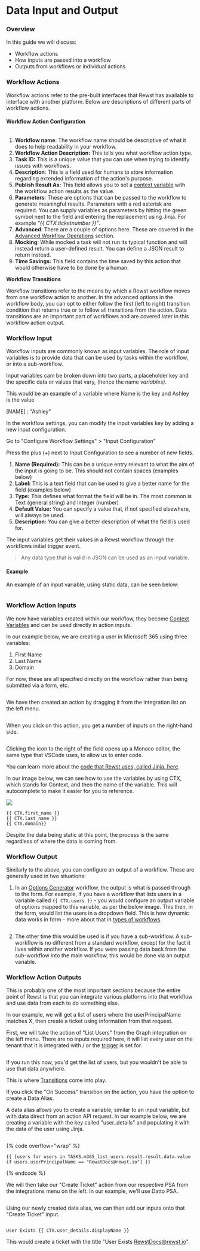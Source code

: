 # Data Input and Output

### Overview

In this guide we will discuss:&#x20;

* Workflow actions
* How inputs are passed into a workflow
* Outputs from workflows or individual actions

### Workflow Actions

Workflow actions refer to the pre-built interfaces that Rewst has available to interface with another platform. Below are descriptions of different parts of workflow actions.

#### Workflow Action Configuration

<figure><img src="../../.gitbook/assets/workflow_action (1).png" alt=""><figcaption></figcaption></figure>

1. **Workflow name**: The workflow name should be descriptive of what it does to help readability in your workflow.
2. **Workflow Action Description:** This tells you what workflow action type.
3. **Task ID:** This is a unique value that you can use when trying to identify issues with workflows.
4. **Description**: This is a field used for humans to store information regarding extended information of the action's purpose.
5. **Publish Result As:** This field allows you to set a [context variable](../../cluck-university/getting-started/rewst-terminology.md#context-variables) with the workflow action results as the value.
6. **Parameters**: These are options that can be passed to the workflow to generate meaningful results. Parameters with a red asterisk are required. You can supply variables as parameters by hitting the green symbol next to the field and entering the replacement using Jinja. For example _"\{{ CTX.ticketnumber \}}"_.
7. **Advanced**: There are a couple of options here. These are covered in the [Advanced Workflow Operations](configuring-your-workflow-tasks/advanced-workflow-operations.md) section.
8. **Mocking**: While mocked a task will not run its typical function and will instead return a user-defined result. You can define a JSON result to return instead.
9. **Time Savings:** This field contains the time saved by this action that would otherwise have to be done by a human.

**Workflow Transitions**

Workflow transitions refer to the means by which a Rewst workflow moves from one workflow action to another. In the advanced options in the workflow body, you can opt to either follow the first (left to right) transition condition that returns true or to follow all transitions from the action. Data transitions are an important part of workflows and are covered later in this workflow action output.

### Workflow Input

Workflow inputs are commonly known as input variables. The role of input variables is to provide data that can be used by tasks within the workflow, or into a sub-workflow.&#x20;

Input variables cam be broken down into two parts, a placeholder key and the specific data or values that vary, (hence the name _variables)_.&#x20;

This would be an example of a variable where Name is the key and Ashley is the value

\[NAME] : "Ashley"

In the workflow settings, you can modify the input variables key by adding a new input configuration.&#x20;

Go to "Configure Workflow Settings"  >  "Input Configuration"

Press the plus (+) next to Input Configuration to see a number of new fields.

1. **Name (Required):** This can be a unique entry relevant to what the aim of the input is going to be. This should not contain spaces (examples below)
2. **Label:** This is a text field that can be used to give a better name for the field (examples below)
3. **Type:** This defines what format the field will be in. The most common is Text (general string) and Integer (number)
4. **Default Value:** You can specify a value that, if not specified elsewhere, will always be used.
5. **Description:** You can give a better description of what the field is used for.

The input variables get their values in a Rewst workflow through the workflows initial trigger event.&#x20;

> Any data type that is valid in JSON can be used as an input variable.

#### Example

An example of an input variable, using static data, can be seen below:

<div align="center">

<figure><img src="../../.gitbook/assets/input-configuration-example (1).png" alt=""><figcaption></figcaption></figure>

</div>

### Workflow Action Inputs

We now have variables created within our workflow, they become [Context Variables](../../cluck-university/getting-started/rewst-terminology.md#context-variables) and can be used directly in action inputs.

In our example below, we are creating a user in Microsoft 365 using three variables:

1. First Name
2. Last Name
3. Domain

For now, these are all specified directly on the workflow rather than being submitted via a form, etc.

<figure><img src="../../.gitbook/assets/input-configuration-example (2).png" alt=""><figcaption></figcaption></figure>

We have then created an action by dragging it from the integration list on the left menu.

<figure><img src="../../.gitbook/assets/m365-create-user-example-action.png" alt=""><figcaption></figcaption></figure>

When you click on this action, you get a number of inputs on the right-hand side.

<figure><img src="../../.gitbook/assets/m365-create-user-example-inputs.png" alt=""><figcaption></figcaption></figure>

Clicking the icon to the right of the field opens up a Monaco editor, the same type that VSCode uses, to allow us to enter code.

You can learn more about the [code that Rewst uses, called Jinja, here](../jinja/intro-to-jinja.md).

In our image below, we can see how to use the variables by using CTX, which stands for Context, and then the name of the variable. This will autocomplete to make it easier for you to reference.

![](../../.gitbook/assets/workflow-action-outputs1.png)

```django
{{ CTX.first_name }}
{{ CTX.last_name }}
{{ CTX.domain}}
```

Despite the data being static at this point, the process is the same regardless of where the data is coming from.

### Workflow Output

Similarly to the above, you can configure an output of a workflow. These are generally used in two situations:

1. In an [Options Generator](workflow-generated-options.md) workflow, the output is what is passed through to the form. For example, if you have a workflow that lists users in a variable called `{{ CTX.users }}` - you would configure an output variable of options mapped to this variable, as per the below image. This then, in the form, would list the users in a dropdown field. This is how dynamic data works in form - more about that in [types of workflows](different-types-of-workflows.md).

<figure><img src="../../.gitbook/assets/output-configuration-example.png" alt=""><figcaption></figcaption></figure>

2. The other time this would be used is if you have a sub-workflow. A sub-workflow is no different from a standard workflow, except for the fact it lives within another workflow. If you were passing data back from the sub-workflow into the main workflow, this would be done via an output variable.

### Workflow Action Outputs

This is probably one of the most important sections because the entire point of Rewst is that you can integrate various platforms into that workflow and use data from each to do something else.

In our example, we will get a list of users where the userPrincipalName matches X, then create a ticket using information from that request.

First, we will take the action of "List Users" from the Graph integration on the left menu. There are no inputs required here, it will list every user on the tenant that it is integrated with / or the [trigger](../triggers/intro-to-triggers.md) is set for.

<figure><img src="../../.gitbook/assets/output-configuration-example (1).png" alt=""><figcaption></figcaption></figure>

If you run this now, you'd get the list of users, but you wouldn't be able to use that data anywhere.

This is where [Transitions](../../cluck-university/getting-started/rewst-terminology.md#transitions) come into play.

If you click the "On Success" transition on the action, you have the option to create a Data Alias.

A data alias allows you to create a variable, similar to an input variable, but with data direct from an action API request. In our example below, we are creating a variable with the key called "user\_details" and populating it with the data of the user using Jinja.

<figure><img src="../../.gitbook/assets/data-aliases-example.png" alt=""><figcaption></figcaption></figure>

{% code overflow="wrap" %}
```django
{{ [users for users in TASKS.m365_list_users.result.result.data.value if users.userPrincipalName == "RewstDocs@rewst.io"] }}
```
{% endcode %}

We will then take our "Create Ticket" action from our respective PSA from the integrations menu on the left. In our example, we'll use Datto PSA.

<figure><img src="../../.gitbook/assets/transitions-example.png" alt=""><figcaption></figcaption></figure>

Using our newly created data alias, we can then add our inputs onto that "Create Ticket" input.

<figure><img src="../../.gitbook/assets/data-alias-ticket-title-example.png" alt=""><figcaption></figcaption></figure>

```django
User Exists {{ CTX.user_details.displayName }}
```

This would create a ticket with the title "User Exists RewstDocs@rewst.io".
